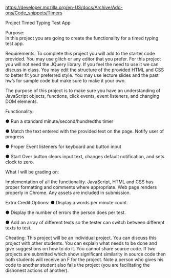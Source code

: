https://developer.mozilla.org/en-US/docs/Archive/Add-ons/Code_snippets/Timers

Project Timed Typing Test App 
 
 
Purpose:  
In this project you are going to create the functionality for a timed typing test app.  

Requirements: 
To complete this project you will add to the starter code provided. 
You may use glitch or any editor that you prefer. 
For this project you will not need the JQuery library. 
If you feel the need to use it we can discuss in class. 
You may edit the structure of the provided HTML and CSS to better fit your preferred style. 
You may use lecture slides and the past hw’s for sample code but make sure to make it your own.  
 
The purpose of this project is to make sure you have an understanding of JavaScript objects, functions, click events, event listeners, and changing DOM elements.  
 
Functionality: 
 
● Run a standard minute/second/hundredths timer 

● Match the text entered with the provided text on the page. Notify user of progress 

● Proper Event listeners for keyboard and button input 

● Start Over button clears input text, changes default notification,  and sets clock to zero. 
 
 
What I will be grading on: 
 
Implementation of all the functionality. 
JavaScript, HTML and CSS has proper formatting and comments where appropriate. 
Web page renders properly in Chrome. 
Any assets are included in submission.  
 
Extra Credit Options: 
● Display a words per minute count.  

● Display the number of errors the person does per test.  

● Add an array of different texts so the tester can switch between different texts to test.  
 
Cheating: 
This project will be an individual project. 
You can discuss this project with other students. 
You can explain what needs to be done and give suggestions on how to do it. 
You cannot share source code. 
If two projects are submitted which show significant similarity in source code then both students will receive an F for the project. 
Note a person who gives his code to another student also fails the project (you are facilitating the dishonest actions of another). 

<!--           <p>
            Hello Professor Oscar,this semester is almost finished, and this is
            also my last semester in CSUN. We never talked before, and here is
            what I want to introduce myself again. My name is Yu Si, I am 25
            years old. I am pursuing my first bachelor's degree here. I come
            from China in 2015, I spent one year studying English. I began to
            take CSUN course in 2016. I published two essays in 2017. I gained
            four scholarships in 2018-2020. I attended The Mathematical Contest
            in Modeling ICM and my grade was Successful Participants. I've
            already sent more than 100 resumes but I haven't found an ideal job.
            Above is what I have done in the past five years.
          </p> -->